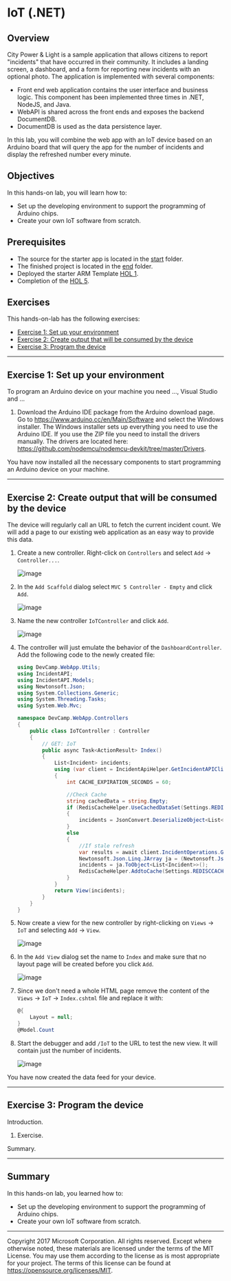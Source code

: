 # IoT (.NET)

## Overview
City Power & Light is a sample application that allows citizens to report "incidents" that have occurred in their community. It includes a landing screen, a dashboard, and a form for reporting new incidents with an optional photo. The application is implemented with several components:

* Front end web application contains the user interface and business logic. This component has been implemented three times in .NET, NodeJS, and Java.
* WebAPI is shared across the front ends and exposes the backend DocumentDB.
* DocumentDB is used as the data persistence layer.

In this lab, you will combine the web app with an IoT device based on an Arduino board that will query the app for the number of incidents and display the refreshed number every minute.

## Objectives
In this hands-on lab, you will learn how to:
* Set up the developing environment to support the programming of Arduino chips.
* Create your own IoT software from scratch.

## Prerequisites
* The source for the starter app is located in the [start](start) folder. 
* The finished project is located in the [end](end) folder. 
* Deployed the starter ARM Template [HOL 1](../01-developer-environment).
* Completion of the [HOL 5](../05-arm-cd).

## Exercises
This hands-on-lab has the following exercises:
* [Exercise 1: Set up your environment](#ex1)
* [Exercise 2: Create output that will be consumed by the device](#ex2)
* [Exercise 3: Program the device](#ex3)

---
## Exercise 1: Set up your environment<a name="ex1"></a>

To program an Arduino device on your machine you need ..., Visual Studio and ...

1. Download the Arduino IDE package from the Arduino download page. Go to https://www.arduino.cc/en/Main/Software and select the Windows installer.
The Windows installer sets up everything you need to use the Arduino IDE. If you use the ZIP file you need to install the drivers manually. The drivers are located here: https://github.com/nodemcu/nodemcu-devkit/tree/master/Drivers.


You have now installed all the necessary components to start programming an Arduino device on your machine.

---

## Exercise 2: Create output that will be consumed by the device<a name="ex2"></a>

The device will regularly call an URL to fetch the current incident count. We will add a page to our existing web application as an easy way to provide this data.

1. Create a new controller. Right-click on `Controllers` and select `Add` -> `Controller...`.

    ![image](./media/2017-09-11_10_14_00.png)

1. In the `Add Scaffold` dialog select `MVC 5 Controller - Empty` and click `Add`.

    ![image](./media/2017-09-11_10_19_00.png)

1. Name the new controller `IoTController` and click `Add`.

    ![image](./media/2017-09-11_10_20_00.png)

1. The controller will just emulate the behavior of the `DashboardController`. Add the following code to the newly created file:

    ```csharp
    using DevCamp.WebApp.Utils;
    using IncidentAPI;
    using IncidentAPI.Models;
    using Newtonsoft.Json;
    using System.Collections.Generic;
    using System.Threading.Tasks;
    using System.Web.Mvc;
    
    namespace DevCamp.WebApp.Controllers
    {
        public class IoTController : Controller
        {
            // GET: IoT
            public async Task<ActionResult> Index()
            {
                List<Incident> incidents;
                using (var client = IncidentApiHelper.GetIncidentAPIClient())
                {
                    int CACHE_EXPIRATION_SECONDS = 60;
    
                    //Check Cache
                    string cachedData = string.Empty;
                    if (RedisCacheHelper.UseCachedDataSet(Settings.REDISCCACHE_KEY_INCIDENTDATA, out cachedData))
                    {
                        incidents = JsonConvert.DeserializeObject<List<Incident>>(cachedData);
                    }
                    else
                    {
                        //If stale refresh
                        var results = await client.IncidentOperations.GetAllIncidentsAsync();
                        Newtonsoft.Json.Linq.JArray ja = (Newtonsoft.Json.Linq.JArray)results;
                        incidents = ja.ToObject<List<Incident>>();
                        RedisCacheHelper.AddtoCache(Settings.REDISCCACHE_KEY_INCIDENTDATA, incidents, CACHE_EXPIRATION_SECONDS);
                    }
                }
                return View(incidents);
            }
        }
    }

1. Now create a view for the new controller by right-clicking on `Views` -> `IoT` and selecting `Add` -> `View`.

    ![image](./media/2017-09-11_10_22_00.png)

1. In the `Add View` dialog set the name to `Index` and make sure that no layout page will be created before you click `Add`.

    ![image](./media/2017-09-11_10_31_00.png)

1. Since we don't need a whole HTML page remove the content of the `Views` -> `IoT` -> `Index.cshtml` file and replace it with:

    ```csharp
    @{
        Layout = null;
    }
    @Model.Count

1. Start the debugger and add `/IoT` to the URL to test the new view. It will contain just the number of incidents.

    ![image](./media/2017-09-11_10_54_00.png)

You have now created the data feed for your device.

---
## Exercise 3: Program the device<a name="ex3"></a>

Introduction.
	
1. Exercise.

Summary.

---
## Summary

In this hands-on lab, you learned how to:
* Set up the developing environment to support the programming of Arduino chips.
* Create your own IoT software from scratch.

---
Copyright 2017 Microsoft Corporation. All rights reserved. Except where otherwise noted, these materials are licensed under the terms of the MIT License. You may use them according to the license as is most appropriate for your project. The terms of this license can be found at https://opensource.org/licenses/MIT.